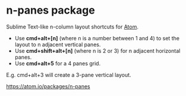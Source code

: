 # n-panes package

Sublime Text-like n-column layout shortcuts for [Atom](https://atom.io/).

- Use **cmd+alt+\[n\]** (where n is a number between 1 and 4) to set the layout to n adjacent vertical panes.
- Use **cmd+shift+alt+\[n\]** (where n is 2 or 3) for n adjacent horizontal panes.
- Use **cmd+alt+5** for a 4 panes grid.

E.g. cmd+alt+3 will create a 3-pane vertical layout.

https://atom.io/packages/n-panes
